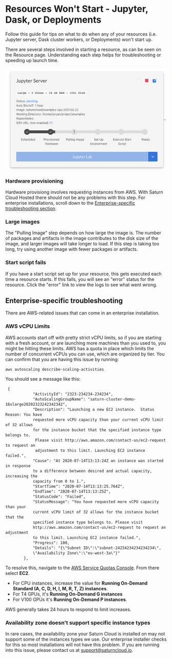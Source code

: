 # Resources Won't Start - Jupyter, Dask, or Deployments

Follow this guide for tips on what to do when any of your resources (i.e. Jupyter server, Dask cluster workers, or Deployments) won't start up.

There are several steps involved in starting a resource, as can be seen on the Resource page. Understanding each step helps for troubleshooting or speeding up launch time.

<img src="/images/docs/resource-starting.png" alt="Steps for launching resources" class="doc-image">

### Hardware provisioning

Hardware provisiong involves requesting instances from AWS. With Saturn Cloud Hosted there should not be any problems with this step. For enterprise installations, scroll down to the [Enterprise-specific troubleshooting section](#enterprise-specific-troubleshooting).

### Large images

The "Pulling Image" step depends on how large the image is. The number of packages and artifacts in the image contributes to the disk size of the image, and larger images will take longer to load. If this step is taking too long, try using another image with fewer packages or artifacts.

### Start script fails

If you have a start script set up for your resource, this gets executed each time a resource starts. If this fails, you will see an "error" status for the resource. Click the "error" link to view the logs to see what went wrong.

## Enterprise-specific troubleshooting

There are AWS-related issues that can come in an enterprise installation.

### AWS vCPU Limits

AWS accounts start off with pretty strict vCPU limits, so if you are starting with a fresh account, or are launching more machines than you used to, you might be hitting these limits. AWS has a quota in place which limits the number of concurrent vCPUs you can use, which are organized by tier. You can confirm that you are having this issue by running:

```
aws autoscaling describe-scaling-activities
```

You should see a message like this:

```
 {
            "ActivityId": "2323-234234-234234",
            "AutoScalingGroupName": "saturn-cluster-demo-16xlarge20202323242342342",
            "Description": "Launching a new EC2 instance.  Status Reason: You have 
            requested more vCPU capacity than your current vCPU limit of 32 allows 
            for the instance bucket that the specified instance type belongs to. 
             Please visit http://aws.amazon.com/contact-us/ec2-request to request an 
             adjustment to this limit. Launching EC2 instance failed.",
            "Cause": "At 2020-07-14T13:13:24Z an instance was started in response 
            to a difference between desired and actual capacity, increasing the 
            capacity from 0 to 1.",
            "StartTime": "2020-07-14T13:13:25.764Z",
            "EndTime": "2020-07-14T13:13:25Z",
            "StatusCode": "Failed",
            "StatusMessage": "You have requested more vCPU capacity than your 
            current vCPU limit of 32 allows for the instance bucket that the 
            specified instance type belongs to. Please visit 
            http://aws.amazon.com/contact-us/ec2-request to request an adjustment 
            to this limit. Launching EC2 instance failed.",
            "Progress": 100,
            "Details": "{\"Subnet ID\":\"subnet-24234234234234234\",
            \"Availability Zone\":\"eu-west-3a\"}"
        },
```
To resolve this, navigate to the <a href="https://console.aws.amazon.com/servicequotas/home" target='_blank' rel='noopener'>AWS Service Quotas Console</a>. From there select **EC2**.

- For CPU instances, increase the value for **Running On-Demand Standard (A, C, D, H, I, M, R, T, Z) instances**. 
- For T4 GPUs, it's **Running On-Demand G instances**
- For V100 GPUs it's **Running On-Demand P instances**.

AWS generally takes 24 hours to respond to limit increases.


### Availability zone doesn't support specific instance types

In rare cases, the availability zone your Saturn Cloud is installed on may not support some of the instances types we use. Our enterprise installer checks for this so most installations will not have this problem. If you are running into this issue, please contact us at support@saturncloud.io.

